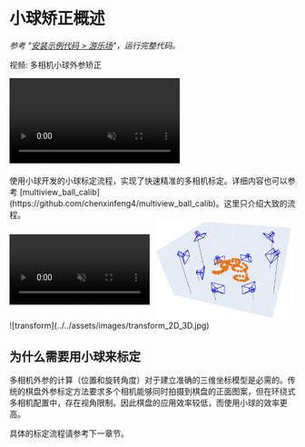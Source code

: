 # 小球矫正概述
*参考 "[安装示例代码 > 游乐场](../../安装示例流程代码/pipeline_playground_installation/)"，运行完整代码。*

<div class="video-item">
    <p class="video-legend">视频: 多相机小球外参矫正</p>
    <video controls muted playsinline class="responsive-video" data-src="../../assets/hls_videos/VideoS2_calibrateion_24081618/playlist.m3u8"></video>
</div>

<br>
使用小球开发的小球标定流程，实现了快速精准的多相机标定。详细内容也可以参考 [multiview_ball_calib](https://github.com/chenxinfeng4/multiview_ball_calib)。这里只介绍大致的流程。



<div style="display: flex; justify-content: space-between; align-items: center;">
    <div style="flex: 1; margin-right: 5px; min-width: 0;">
        <video autoplay muted loop playsinline style="width: 100%; height: auto;">
        <source src="../../assets/videos/ball_move.mp4" type="video/mp4">
        您的浏览器不支持视频标签。
        </video>
    </div>
    <div style="flex: 1; margin-left: 5px; min-width: 0;">
        <img src="../../assets/images/cameras_3d_show.jpg" alt="3D camera space" style="width: 100%; height: auto;">
    </div>
</div>
![transform](../../assets/images/transform_2D_3D.jpg)

## 为什么需要用小球来标定
多相机外参的计算（位置和旋转角度）对于建立准确的三维坐标模型是必需的。传统的棋盘外参标定方法要求多个相机能够同时拍摄到棋盘的正面图案，但在环绕式多相机配置中，存在视角限制。因此棋盘的应用效率较低，而使用小球的效率更高。

具体的标定流程请参考下一章节。

<script src="https://cdnjs.cloudflare.com/ajax/libs/hls.js/1.5.8-0.canary.10141/hls.light.min.js"></script>
<script src="../../assets/js/hls.js"></script>
<script src="../../assets/js/video-player.js"></script>
